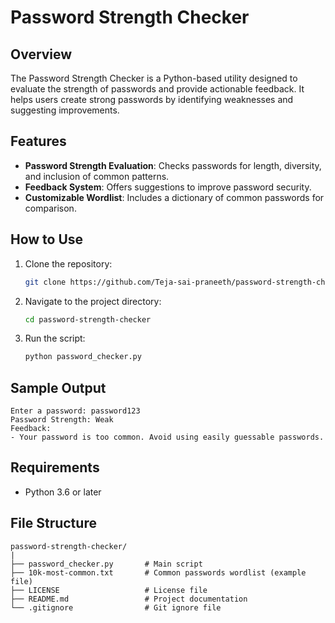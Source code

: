 # Password Strength Checker

## Overview
The Password Strength Checker is a Python-based utility designed to evaluate the strength of passwords and provide actionable feedback. It helps users create strong passwords by identifying weaknesses and suggesting improvements.

## Features
- **Password Strength Evaluation**: Checks passwords for length, diversity, and inclusion of common patterns.
- **Feedback System**: Offers suggestions to improve password security.
- **Customizable Wordlist**: Includes a dictionary of common passwords for comparison.

## How to Use
1. Clone the repository:
   ```bash
   git clone https://github.com/Teja-sai-praneeth/password-strength-checker.git
   ```
2. Navigate to the project directory:
   ```bash
   cd password-strength-checker
   ```
3. Run the script:
   ```bash
   python password_checker.py
   ```

## Sample Output
```
Enter a password: password123
Password Strength: Weak
Feedback:
- Your password is too common. Avoid using easily guessable passwords.
```

## Requirements
- Python 3.6 or later

## File Structure
```
password-strength-checker/
|
├── password_checker.py       # Main script
├── 10k-most-common.txt       # Common passwords wordlist (example file)
├── LICENSE                   # License file
├── README.md                 # Project documentation
└── .gitignore                # Git ignore file
```


